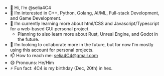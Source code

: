 - 👋 Hi, I’m @selia4C4
- 👀 I’m interested in C++, Python, Golang, AI/ML, Full-stack Development, and Game Development.
- 🌱 I’m currently learning more about html/CSS and Javascript/Typescript for a web-based GUI personal project.
  - Planning to also learn more about Rust, Unreal Engine, and Godot in the future.
- 💞️ I’m looking to collaborate more in the future, but for now I'm mostly using this account for personal projects. 
- 📫 How to reach me: selia4C4@gmail.com
- 😄 Pronouns: He/Him
- ⚡ Fun fact: 4C4 is my birthday (Dec, 20th) in hex.

<!---
selia4C4/selia4C4 is a ✨ special ✨ repository because its `README.md` (this file) appears on your GitHub profile.
You can click the Preview link to take a look at your changes.
--->
